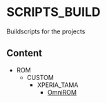 # SCRIPTS_BUILD
Buildscripts for the projects

## Content
- ROM
  - CUSTOM
    - XPERIA_TAMA
      - [OmniROM](ROM/CUSTOM/XPERIA_TAMA/OmniROM/README.md)